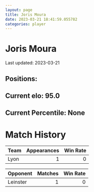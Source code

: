 ```yaml
---  
layout: page  
title: Joris Moura  
date: 2023-03-21 18:41:59.055782  
categories: player  
---
```

# Joris Moura


Last updated: 2023-03-21
## Positions: 

## Current elo: 95.0

## Current Percentile: None

# Match History


| Team   |   Appearances |   Win Rate |
|:-------|--------------:|-----------:|
| Lyon   |             1 |          0 |

| Opponent   |   Matches |   Win Rate |
|:-----------|----------:|-----------:|
| Leinster   |         1 |          0 |